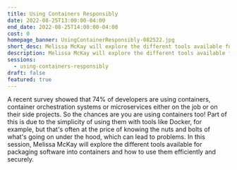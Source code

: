 ```yaml
---
title: Using Containers Responsibly
date: 2022-08-25T13:00:00-04:00
end_date: 2022-08-25T14:00:00-04:00
cost: 0
homepage_banner: UsingContainerResponsibly-082522.jpg
short_desc: Melissa McKay will explore the different tools available for packaging software into containers and how to use them efficiently and securely.
description: Melissa McKay will explore the different tools available for packaging software into containers and how to use them efficiently and securely.
sessions:
  - using-containers-responsibly
draft: false
featured: true
---
```


A recent survey showed that 74% of developers are using containers, container orchestration systems or microservices either on the job or on their side projects. So the chances are you are using containers too! Part of this is due to the simplicity of using them with tools like Docker, for example, but that's often at the price of knowing the nuts and bolts of what's going on under the hood, which can lead to problems. In this session, Melissa McKay will explore the different tools available for packaging software into containers and how to use them efficiently and securely.
